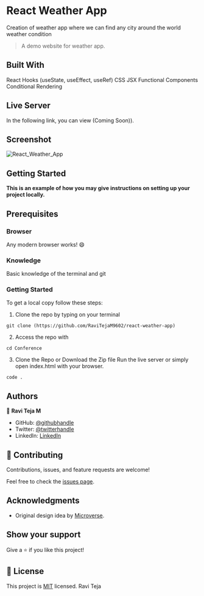 # React Weather App
Creation of weather app where we can find any city around the world weather condition 

> A demo website for weather app.

## Built With

React Hooks (useState, useEffect, useRef)
CSS
JSX
Functional Components 
Conditional Rendering 


## Live Server

In the following link, you can view (Coming Soon)).

## Screenshot

![React_Weather_App]()

## Getting Started

**This is an example of how you may give instructions on setting up your project locally.**
## Prerequisites

### Browser

Any modern browser works! :smile:


### Knowledge

Basic knowledge of the terminal and git


### Getting Started

To get a local copy follow these steps:

1. Clone the repo by typing on your terminal

```
git clone (https://github.com/RaviTejaM9602/react-weather-app)
```

2. Access the repo with

```
cd Conference
```

3. Clone the Repo or Download the Zip file
Run the live server or simply open index.html with your browser.

```
code .
```


## Authors

👤 **Ravi Teja M**
- GitHub: [@githubhandle](https://github.com/RaviTejaM9602/Awesome_Books)
- Twitter: [@twitterhandle](https://twitter.com/RaviTejaMekala1)
- LinkedIn: [LinkedIn](https://www.linkedin.com/in/ravi-teja-8499a31b9/)

## 🤝 Contributing

Contributions, issues, and feature requests are welcome!

Feel free to check the [issues page](../../issues/).

## Acknowledgments

- Original design idea by [Microverse](https://github.com/microverseinc/curriculum-javascript/blob/main/books/sneak_peek_v1_1.md).

## Show your support

Give a ⭐️ if you like this project!

## 📝 License

This project is [MIT](./MIT.md) licensed.
Ravi Teja
